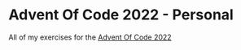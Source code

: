 # Advent Of Code 2022 - Personal
All of my exercises for the <a href="https://adventofcode.com/2022"> Advent Of Code 2022 </a>
